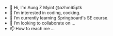 - 👋 Hi, I’m Aung Z Myint @azhm65ptk
- 👀 I’m interested in coding, cooking.
- 🌱 I’m currently learning Springboard's SE course.
- 💞️ I’m looking to collaborate on ...
- 📫 How to reach me ...

<!---
azhm65ptk/azhm65ptk is a ✨ special ✨ repository because its `README.md` (this file) appears on your GitHub profile.
You can click the Preview link to take a look at your changes.
--->
